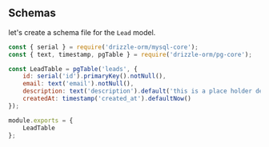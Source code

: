 ## Schemas

let's create a schema file for the `Lead` model.

```javascript
const { serial } = require('drizzle-orm/mysql-core');
const { text, timestamp, pgTable } = require('drizzle-orm/pg-core');

const LeadTable = pgTable('leads', {
    id: serial('id').primaryKey().notNull(),
    email: text('email').notNull(),
    description: text('description').default('this is a place holder description'),
    createdAt: timestamp('created_at').defaultNow()
});

module.exports = {
    LeadTable
};
```
